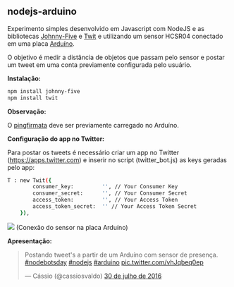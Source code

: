 ## nodejs-arduino

Experimento simples desenvolvido em Javascript com NodeJS e as bibliotecas <a href="http://johnny-five.io/">Johnny-Five</a> e <a href="https://github.com/ttezel/twit">Twit</a> e utilizando um sensor HCSR04 conectado em uma placa <a href="https://www.arduino.cc/">Arduíno</a>.

O objetivo é medir a distância de objetos que passam pelo sensor e postar um tweet em uma conta previamente configurada pelo usuário.



__Instalação:__

```bash
npm install johnny-five
npm install twit
```


__Observação:__

O <a href="https://gist.githubusercontent.com/rwaldron/0519fcd5c48bfe43b827/raw/f17fb09b92ed04722953823d9416649ff380c35b/PingFirmata.ino">pingfirmata</a> deve ser previamente carregado no Arduíno.



__Configuração do app no Twitter:__

Para postar os tweets é necessário criar um app no Twitter (https://apps.twitter.com) e inserir no script (twitter_bot.js) as keys geradas pelo app:

```bash
T : new Twit({
	    consumer_key:         '', // Your Consumer Key
	    consumer_secret:      '', // Your Consumer Secret
	    access_token:         '', // Your Access Token
	    access_token_secret:  '' // Your Access Token Secret
	}),
```



<img src="http://johnny-five.io/img/breadboard/proximity-hcsr04.png" />
(Conexão do sensor na placa Arduíno)



__Apresentação:__
<blockquote class="twitter-video" data-lang="pt"><p lang="pt" dir="ltr">Postando tweet&#39;s a partir de um Arduíno com sensor de presença. <a href="https://twitter.com/hashtag/nodebotsday?src=hash">#nodebotsday</a> <a href="https://twitter.com/hashtag/nodejs?src=hash">#nodejs</a> <a href="https://twitter.com/hashtag/arduino?src=hash">#arduino</a> <a href="https://t.co/vhJqbeq0ep">pic.twitter.com/vhJqbeq0ep</a></p>&mdash; Cássio (@cassiosvaldo) <a href="https://twitter.com/cassiosvaldo/status/759496162248388608">30 de julho de 2016</a></blockquote>
<script async src="//platform.twitter.com/widgets.js" charset="utf-8"></script>

